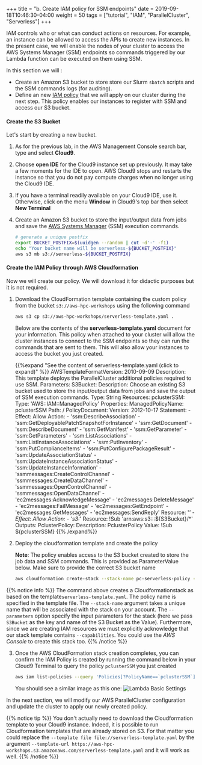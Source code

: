 +++
title = "b. Create IAM policy for SSM endpoints"
date = 2019-09-18T10:46:30-04:00
weight = 50
tags = ["tutorial", "IAM", "ParallelCluster", "Serverless"]
+++

IAM controls who or what can conduct actions on resources. For example, an instance can be allowed to access the APIs to create new instances. In the present case, we will enable the nodes of your cluster to access the AWS Systems Manager (SSM) endpoints so commands triggered by our Lambda function can be executed on them using SSM.

In this section we will :

- Create an Amazon S3 bucket to store store our Slurm `sbatch` scripts and the SSM commands logs (for auditing).
- Define an new [IAM policy](https://docs.aws.amazon.com/IAM/latest/UserGuide/access_policies.html) that we will apply on our cluster during the next step. This policy enables our instances to register with SSM and access our S3 bucket.

<!-- ParallelCluster you can consult [this documentation](https://docs.aws.amazon.com/parallelcluster/latest/ug/iam.html). -->


#### Create the S3 Bucket

Let's start by creating a new bucket.

1. As for the previous lab, in the AWS Management Console search bar, type and select **Cloud9**.
2. Choose **open IDE** for the Cloud9 instance set up previously. It may take a few moments for the IDE to open. AWS Cloud9 stops and restarts the instance so that you do not pay compute charges when no longer using the Cloud9 IDE.
3. If you have a terminal readily available on your Cloud9 IDE, use it. Otherwise, click on the menu **Window** in Cloud9's top bar then select **New Terminal**
4. Create an Amazon S3 bucket to store the input/output data from jobs and save the [AWS Systems Manager](https://docs.aws.amazon.com/systems-manager/latest/userguide/what-is-systems-manager.html) (SSM) execution commands.

    ```bash
    # generate a unique postfix
    export BUCKET_POSTFIX=$(uuidgen --random | cut -d'-' -f1)
    echo "Your bucket name will be serverless-${BUCKET_POSTFIX}"
    aws s3 mb s3://serverless-${BUCKET_POSTFIX}
    ```

#### Create the IAM Policy through AWS Cloudformation

Now we will create our policy. We will download it for didactic purposes but it is not required.

1. Download the CloudFormation template containing the custom policy from the bucket `s3://aws-hpc-workshops` using the following command
    ```bash
    aws s3 cp s3://aws-hpc-workshops/serverless-template.yaml .
    ```
    Below are the contents of the **serverless-template.yaml** document for your information. This policy when attached to your cluster will allow the cluster instances to connect to the SSM endpoints so they can run the commands that are sent to them. This will also allow your instances to access the bucket you just created.


    {{%expand "See the content of serverless-template.yaml (click to expand)" %}}
    AWSTemplateFormatVersion: 2010-09-09
    Description: This template deploys the ParallelCluster additional policies required to use SSM.
    Parameters:
      S3Bucket:
        Description: Choose an existing S3 bucket used to store the input/output data from jobs and save the    output of SSM execution commands.
        Type: String
    Resources:
      pclusterSSM:
        Type: 'AWS::IAM::ManagedPolicy'
        Properties:
          ManagedPolicyName: pclusterSSM
          Path: /
          PolicyDocument:
            Version: 2012-10-17
            Statement:
              - Effect: Allow
                Action:
                  - 'ssm:DescribeAssociation'
                  - 'ssm:GetDeployablePatchSnapshotForInstance'
                  - 'ssm:GetDocument'
                  - 'ssm:DescribeDocument'
                  - 'ssm:GetManifest'
                  - 'ssm:GetParameter'
                  - 'ssm:GetParameters'
                  - 'ssm:ListAssociations'
                  - 'ssm:ListInstanceAssociations'
                  - 'ssm:PutInventory'
                  - 'ssm:PutComplianceItems'
                  - 'ssm:PutConfigurePackageResult'
                  - 'ssm:UpdateAssociationStatus'
                  - 'ssm:UpdateInstanceAssociationStatus'
                  - 'ssm:UpdateInstanceInformation'
                  - 'ssmmessages:CreateControlChannel'
                  - 'ssmmessages:CreateDataChannel'
                  - 'ssmmessages:OpenControlChannel'
                  - 'ssmmessages:OpenDataChannel'
                  - 'ec2messages:AcknowledgeMessage'
                  - 'ec2messages:DeleteMessage'
                  - 'ec2messages:FailMessage'
                  - 'ec2messages:GetEndpoint'
                  - 'ec2messages:GetMessages'
                  - 'ec2messages:SendReply'
                Resource: '*'
              - Effect: Allow
                Action:
                  - 's3:*'
                Resource: !Sub 'arn:aws:s3:::${S3Bucket}/*'
    Outputs:
      PclusterPolicy:
        Description: PclusterPolicy
        Value: !Sub ${pclusterSSM}
    {{% /expand%}}

2. Deploy the cloudformation template and create the policy

    **Note**: The policy enables access to the S3 bucket created to store the job data and SSM commands. This is provided as ParameterValue below. Make sure to provide the correct S3 bucket name

    ```bash
    aws cloudformation create-stack --stack-name pc-serverless-policy --parameters ParameterKey=S3Bucket,ParameterValue=serverless-${BUCKET_POSTFIX} --template-body file://serverless-template.yaml --capabilities CAPABILITY_NAMED_IAM
    ```
{{% notice info %}}
The command above creates a Cloudformationstack as based on the template`serverless-template.yaml`. The policy name is specified in the template file. The `--stack-name` argument takes a unique name that will be associated with the stack on your account. The `--parameters` option specify the input parameters for the stack (here we pass `S3Bucket` as the key and name of the S3 Bucket as the Value). Furthermore, since we are creating IAM resources we must explicitly acknowledge that our stack template contains `--capabilities`. You could use the *AWS Console* to create this stack too.
{{% /notice %}}

3. Once the AWS CloudFormation stack creation completes, you can confirm the IAM Policy is created by running the command below in your Cloud9 Terminal to query the policy `pclusterSSM` you just created

   ```bash
   aws iam list-policies --query 'Policies[?PolicyName==`pclusterSSM`]'
   ```

   You should see a similar image as this one:
![Lambda Basic Settings](/images/serverless/iam-policy-result.png)

In the next section, we will modify our AWS ParallelCluster configuration and update the cluster to apply our newly created policy.


{{% notice tip %}}
You don't actually need to download the Cloudformation template to your Cloud9 instance. Indeed, it is possible to run Cloudformation templates that are already stored on S3. For that matter you could replace the `--template file file://serverless-template.yaml` by the argument `--template-url https://aws-hpc-workshops.s3.amazonaws.com/serverless-template.yaml` and it will work as well.
{{% /notice %}}
